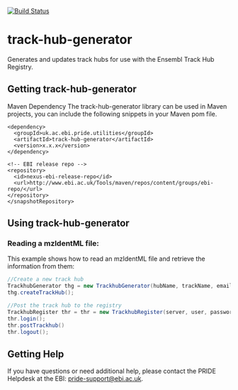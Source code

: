 [![Build Status](https://travis-ci.org/PRIDE-Utilities/track-hub-generator.svg?branch=master)](https://travis-ci.org/PRIDE-Utilities/track-hub-generator)
# track-hub-generator
Generates and updates track hubs for use with the Ensembl Track Hub Registry.

## Getting track-hub-generator

Maven Dependency
The track-hub-generator library can be used in Maven projects, you can include the following snippets in your Maven pom file.
 
 ```maven
 <dependency>
   <groupId>uk.ac.ebi.pride.utilities</groupId>
   <artifactId>track-hub-generator</artifactId>
   <version>x.x.x</version>
 </dependency> 
 ```
 
  ```maven
 <!-- EBI release repo -->
  <repository>
    <id>nexus-ebi-release-repo</id>
    <url>http://www.ebi.ac.uk/Tools/maven/repos/content/groups/ebi-repo/</url>
  </repository>
 </snapshotRepository>
  ```
  
## Using track-hub-generator

### Reading a mzIdentML file:

This example shows how to read an mzIdentML file and retrieve the information from them:

```java
//Create a new track hub
TrackhubGenerator thg = new TrackhubGenerator(hubName, trackName, emailAddress, speciesShort, speciesSci, assembly, TrackType.bigBed, bigDataURL, centre, hubShortLabel, hubLongLabel, trackShortLabel, trackLongLabel, trackTaxaID, trackTissue, trackCellType, trackDisese, trackPubDate, trackInstruments, trackKeywords, trackOtherOmics, trackPubReference, trackhub;
thg.createTrackHub();

//Post the track hub to the registry
TrackhubRegister thr = thr = new TrackhubRegister(server, user, password, url, PostType.PROTEOMICS, SearchType.PUBLIC, assemblies) {
thr.login();
thr.postTrackhub()
thr.logout();
```

## Getting Help

If you have questions or need additional help, please contact the PRIDE Helpdesk at the EBI: pride-support@ebi.ac.uk.
